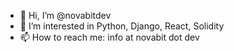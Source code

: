 - 👋 Hi, I’m @novabitdev
- 👀 I’m interested in Python, Django, React, Solidity
- 📫 How to reach me:  info at novabit dot dev
